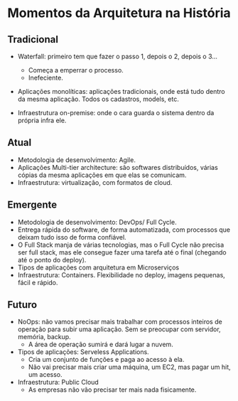 # Momentos da Arquitetura na História

## Tradicional

- Waterfall: primeiro tem que fazer o passo 1, depois o 2, depois o 3...
    - Começa a emperrar o processo.
    - Inefeciente.

- Aplicações monolíticas: aplicações tradicionais, onde está tudo dentro da mesma aplicação. Todos os cadastros, models, etc.
- Infraestrutura on-premise: onde o cara guarda o sistema dentro da própria infra ele.


## Atual

- Metodologia de desenvolvimento: Agile.
- Aplicações Multi-tier architecture: são softwares distribuídos, várias cópias da mesma aplicações em que elas se comunicam.
- Infraestrutura: virtualização, com formatos de cloud.

## Emergente

- Metodologia de desenvolvimento: DevOps/ Full Cycle.
- Entrega rápida do software, de forma automatizada, com processos que deixam tudo isso de forma confiável.
- O Full Stack manja de várias tecnologias, mas o Full Cycle não precisa ser full stack, mas ele consegue fazer uma tarefa até o final (chegando até o ponto do deploy).
- Tipos de aplicações com arquitetura em Microserviços
- Infraestrutura: Containers. Flexibilidade no deploy, imagens pequenas, fácil e rápido.

## Futuro

- NoOps: não vamos precisar mais trabalhar com processos inteiros de operação para subir uma aplicação. Sem se preocupar com servidor, memória, backup.
    - A área de operação sumirá e dará lugar a nuvem.
- Tipos de aplicações: Serveless Applications.
    - Cria um conjunto de funções e paga ao acesso à ela.
    - Não vai precisar mais criar uma máquina, um EC2, mas pagar um hit, um acesso.
- Infraestrutura: Public Cloud
    - As empresas não vão precisar ter mais nada fisicamente.